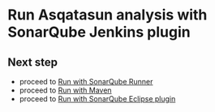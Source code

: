 # Run Asqatasun analysis with SonarQube Jenkins plugin


## Next step

* proceed to [Run with SonarQube Runner](run-with-sonar-runner.md)
* proceed to [Run with Maven](run-with-maven.md)
* proceed to [Run with SonarQube Eclipse plugin](run-with-eclipse.md)
